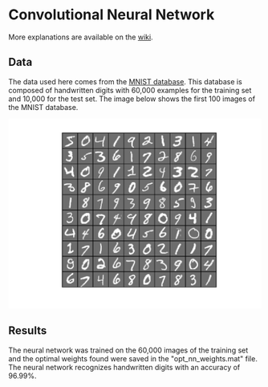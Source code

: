 # Convolutional Neural Network
More explanations are available on the [wiki](https://github.com/mnchapel/machine_learning/wiki/Convolutional-Neural-Networks).

## Data
The data used here comes from the [MNIST database](http://yann.lecun.com/exdb/mnist/). This database is composed of handwritten digits with 60,000 examples for the training set and 10,000 for the test set. The image below shows the first 100 images of the MNIST database.

![MNIST database, the first 100 images](images/dataset.png)

## Results
The neural network was trained on the 60,000 images of the training set and the optimal weights found were saved in the "opt_nn_weights.mat" file. The neural network recognizes handwritten digits with an accuracy of 96.99%.
